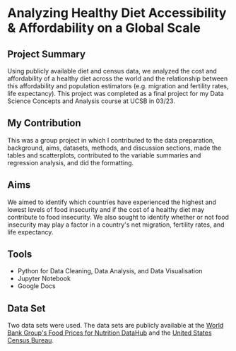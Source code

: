 # Analyzing Healthy Diet Accessibility & Affordability on a Global Scale

## Project Summary
Using publicly available diet and census data, we analyzed the cost and affordability of a healthy diet across the world and the relationship between this affordability and population estimators (e.g. migration and fertility rates, life expectancy). This project was completed as a final project for my Data Science Concepts and Analysis course at UCSB in 03/23. 

## My Contribution 
This was a group project in which I contributed to the data preparation, background, aims, datasets, methods, and discussion sections, made the tables and scatterplots, contributed to the variable summaries and regression analysis, and did the formatting.

## Aims 
We aimed to identify which countries have experienced the highest and lowest levels of food insecurity and if the cost of a healthy diet may contribute to food insecurity. We also sought to identify whether or not food insecurity may play a factor in a country's net migration, fertility rates, and life expectancy. 
  
## Tools
- Python for Data Cleaning, Data Analysis, and Data Visualisation
- Jupyter Notebook
- Google Docs

## Data Set
Two data sets were used. The data sets are publicly available at the [World Bank Group's Food Prices for Nutrition DataHub](https://databank.worldbank.org/source/food-prices-for-nutrition) and the [United States Census Bureau](https://www.census.gov/data-tools/demo/idb/#/table?COUNTRY_YEAR=2017&COUNTRY_YR_ANIM=2017&menu=tableViz&quickReports=CUSTOM&CUSTOM_COLS=AREA_KM2,POP,MPOP,FPOP,GR,RNI,POP_DENS,TFR,CBR,E0_M,E0_F,CDR,NMR&TABLE_YEARS=2017&TABLE_USE_RANGE=N&TABLE_USE_YEARS=Y&TABLE_STEP=1&TABLE_ADD_YEARS=2017).
